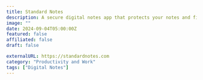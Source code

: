```yaml
---
title: Standard Notes
description: A secure digital notes app that protects your notes and files with audited, industry-leading end-to-end encryption.
image: ""
date: 2024-09-04T05:00:00Z
featured: false
affiliated: false
draft: false

externalURL: https://standardnotes.com
category: "Productivity and Work"
tags: ["Digital Notes"]
---
```

